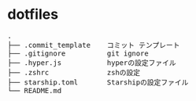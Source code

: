# dotfiles
<pre>
.
├── .commit_template    コミット テンプレート
├── .gitignore          git ignore
├── .hyper.js           hyperの設定ファイル
├── .zshrc              zshの設定
├── starship.toml       Starshipの設定ファイル
└── README.md
</pre>
